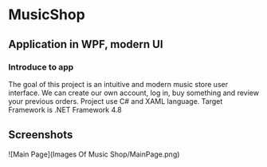 # MusicShop
## Application in WPF, modern UI

### Introduce to app

The goal of this project is an intuitive and modern music store user interface.
We can create our own account, log in, buy something and review your previous orders.
Project use C# and XAML language.
Target Framework is .NET Framework 4.8

## Screenshots
![Main Page](Images Of Music Shop/MainPage.png)
